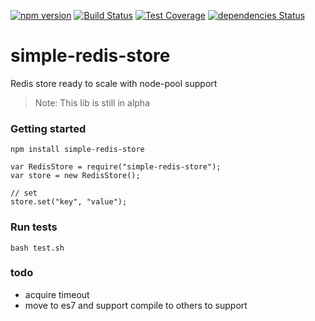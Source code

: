 [![npm version](http://img.shields.io/npm/v/simple-redis-store.svg)](https://npmjs.org/package/simple-redis-store)
[![Build Status](https://travis-ci.org/pasupulaphani/simple-redis-store.svg?branch=master)](https://travis-ci.org/pasupulaphani/simple-redis-store)
[![Test Coverage](https://codeclimate.com/github/pasupulaphani/simple-redis-store/badges/coverage.svg)](https://codeclimate.com/github/pasupulaphani/simple-redis-store/coverage)
[![dependencies Status](https://david-dm.org/pasupulaphani/simple-redis-store/status.svg)](https://david-dm.org/pasupulaphani/simple-redis-store)

# simple-redis-store
Redis store ready to scale with node-pool support

> Note: This lib is still in alpha

### Getting started

    npm install simple-redis-store

    var RedisStore = require("simple-redis-store");
    var store = new RedisStore();

    // set
    store.set("key", "value");

### Run tests

    bash test.sh


### todo

- acquire timeout
- move to es7 and support compile to others to support
